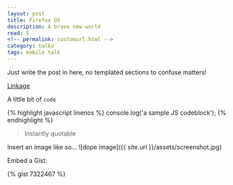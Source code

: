 ```yaml
---
layout: post
title: Firefox OS
description: A brave new world
read: 5
<!-- permalink: customurl.html -->
category: talks
tags: mobile talk
---
```


Just write the post in here, no templated sections to confuse matters!

[Linkage](https://www.level-out.com)

A little bit of `code`

{% highlight javascript linenos %}
console.log('a sample JS codeblock');
{% endhighlight %}

> Instantly quotable

Insert an image like so...
![dope image]({{ site.url }}/assets/screenshot.jpg)

Embed a Gist:

{% gist 7322467 %}